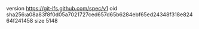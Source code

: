version https://git-lfs.github.com/spec/v1
oid sha256:a08a83f8f0d05a7021727ced657d65b6284ebf65ed24348f318e82464f241458
size 5148
